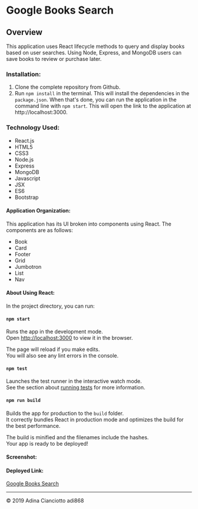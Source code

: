# Google Books Search

## Overview
This application uses React lifecycle methods to query and display books based on user searches. Using Node, Express, and MongoDB users can save books to review or purchase later.

### Installation:
1. Clone the complete repository from Github.
2. Run `npm install` in the terminal. This will install the dependencies in the `package.json`. When that's done, you can run the application in the command line with `npm start`. This will open the link to the application at http://localhost:3000.

### Technology Used:
* React.js
* HTML5
* CSS3
* Node.js
* Express
* MongoDB
* Javascript
* JSX
* ES6
* Bootstrap

#### Application Organization:
This application has its UI broken into components using React. The components are as follows:
* Book
* Card
* Footer
* Grid
* Jumbotron
* List
* Nav

#### About Using React:

In the project directory, you can run:

#### `npm start`

Runs the app in the development mode.<br>
Open [http://localhost:3000](http://localhost:3000) to view it in the browser.

The page will reload if you make edits.<br>
You will also see any lint errors in the console.

#### `npm test`

Launches the test runner in the interactive watch mode.<br>
See the section about [running tests](https://facebook.github.io/create-react-app/docs/running-tests) for more information.

#### `npm run build`

Builds the app for production to the `build` folder.<br>
It correctly bundles React in production mode and optimizes the build for the best performance.

The build is minified and the filenames include the hashes.<br>
Your app is ready to be deployed!

#### Screenshot:

#### Deployed Link: 
[Google Books Search](https://googlebooks-adi868.herokuapp.com/)

---
© 2019 Adina Cianciotto adi868

